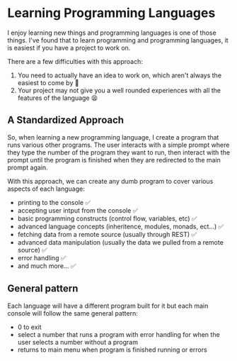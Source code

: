 # Learning Programming Languages

I enjoy learning new things and programming languages is one of those things. I've found that to learn programming and programming languages, it is easiest if you have a project to work on.

There are a few difficulties with this approach:
1. You need to actually have an idea to work on, which aren't always the easiest to come by 🤔
2. Your project may not give you a well rounded experiences with all the features of the language 😫

## A Standardized Approach
So, when learning a new programming language, I create a program that runs various other programs. The user interacts with a simple prompt where they type the number of the program they want to run, then interact with the prompt until the program is finished when they are redirected to the main prompt again.

With this approach, we can create any dumb program to cover various aspects of each language:
- printing to the console ✅
- accepting user intput from the console ✅
- basic programming constructs (control flow, variables, etc) ✅
- advanced language concepts (inheritence, modules, monads, ect...) ✅
- fetching data from a remote source (usually through REST) ✅
- advanced data manipulation (usually the data we pulled from a remote source) ✅
- error handling ✅
- and much more... ✅

## General pattern
Each language will have a different program built for it but each main console will follow the same general pattern:
- 0 to exit
- select a number that runs a program with error handling for when the user selects a number without a program
- returns to main menu when program is finished running or errors
